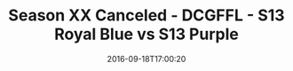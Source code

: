 ---
title: Season XX Canceled - DCGFFL - S13 Royal Blue vs S13 Purple
teams-score:
- team: _teams/s13-royal-blue.md
  score: 26
- team: _teams/s13-purple.md
  score: 20
mvp: D. Alexander (Royal), M. Japinga (Purple)
game-ball: M. Zgoda (Royal); C. Hobbs (Purple)
sportsperson: ''
season: 13
week: 2
date: '2016-09-18T17:00:20'
pageid: season-13-week-2-september-18-2016-4827-vs-4825
---